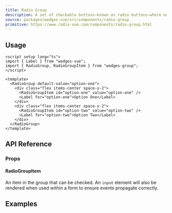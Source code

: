 ```yaml
---
title: Radio Group
description: A set of checkable buttons—known as radio buttons—where no more than one of the buttons can be checked at a time.
source: packages/wedges-vue/src/components/radio-group
primitive: https://www.radix-vue.com/components/radio-group.html
---
```


<ComponentPreview name="RadioGroupPreview" />

## Usage

```vue
<script setup lang="ts">
import { Label } from "wedges-vue";
import { RadioGroup, RadioGroupItem } from "wedges-group";
</script>

<template>
  <RadioGroup default-value="option-one">
    <div class="flex items-center space-x-2">
      <RadioGroupItem id="option-one" value="option-one" />
      <Label for="option-one">Option One</Label>
    </div>
    <div class="flex items-center space-x-2">
      <RadioGroupItem id="option-two" value="option-two" />
      <Label for="option-two">Option Two</Label>
    </div>
  </RadioGroup>
</template>
```

## API Reference

### Props
<!-- @include: ../../meta/RadioGroup.md -->

<DataAttributesTable
  :data="[
      {
        attribute: '[data-disabled]',
       values: 'Present when disabled'
       },
        ]"
/>

#### RadioGroupItem

An item in the group that can be checked. An `input` element will also be rendered when used within a form to ensure events propagate correctly.

<!-- @include: ../../meta/RadioGroupItem.md -->

## Examples

<ComponentPreview name="RadioGroupExampleOne" />
